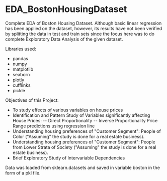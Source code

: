 # EDA_BostonHousingDataset
Complete EDA of Boston Housing Dataset. Although basic linear regression has been applied on the dataset, however, its results have not been verified by splitting the data in test and train sets since the focus here was to do complete Exploratory Data Analysis of the given dataset.

Libraries used:
- pandas
- numpy
- matplotlib
- seaborn
- plotly
- cufflinks
- pickle


Objectives of this Project:
- To study effects of various variables on house prices
- Identification and Pattern Study of Variables significantly affecting House Prices:
  -- Direct Proportionality
  -- Inverse Proportionality
Price Range predictions using regression line
- Understanding housing preferences of "Customer Segment": People of Color ("Assuming" the study is done for a real estate business).
- Understanding housing preferences of "Customer Segment": People from Lower Strata of Society ("Assuming" the study is done for a real estate business).
- Brief Exploratory Study of Intervariable Dependencies

Data was loaded from sklearn.datasets and saved in variable boston in the form of a pkl file.


